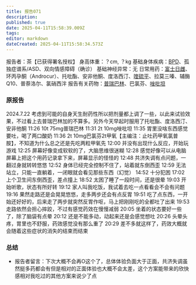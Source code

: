 ```yaml
---
title: 报告071
description: 
published: true
date: 2025-04-11T15:58:39.009Z
tags: 
editor: markdown
dateCreated: 2025-04-11T15:58:34.573Z
---
```


﻿报告者：茶【已获得署名授权】
身高体重：？cm, ？kg
基础身体疾病：[BPD](/BPD/)、孤独症谱系/ASD、双向情感障碍（确诊） 
基础神经异常：无
日常用药：[富士日雌](/E2/)、环丙孕酮（Androcur）、托吡酯、安非他酮、度洛西汀、[喹硫平](/QTP/)、拉莫三嗪、辅酶Q10、普萘洛尔、氯硝西泮
报告有关药物：[普瑞巴林](/PR80/)、巴氯芬、[唑吡坦](/%E6%80%9D%E8%AF%BA%E6%80%9D/)

### 原报告
2024.7.22 
考虑到可能的自身天生耐药性所以把剂量都上调了一些，以此来试验效果，不过看上去普瑞巴林加的不算多。另外今天早起时服用了托吡酯、度洛西汀、安非他酮 
11:26	10t 75mg普瑞巴林 
11:31	2t 10mg唑吡坦 
11:35	胃里没啥东西感觉要吐，喝了两口酸奶 
11:36	2t 10mg巴氯芬2t甲氧【主编注：止吐药甲氧氯普胺】，不知道为什么总之还是先吃两粒甲氧先
12:00	并没有出现什么反应，开始玩游戏 
12:25	屏幕好像变成软软的了，大脑思维很迷糊 
12:28	感觉好像可以从电脑屏幕上把这个用药记录拿下来，屏幕显示的怪怪的 
12:48	共济失调有点问题，一翻过身就转转悠悠 
12:52	身体已经完全控制不住了，站着就东倒西歪 
12:59	无法站立，只能一直躺着，一闭眼就会看见那些东西（幻觉） 
14:52 十分犯困 
17:02	上个卫生间东倒西歪，差点撞上 
18:52	太困了睡了一段时间，还是很晕 
19:03	开始听歌，状态有所好转 
19:12	家人叫我吃饭，我试着去吃一点看看会不会有问题 
19:16	果然走路还是会晃晃悠悠，走多两步还会有点反胃 
19:51	吃了点东西，一开始还好好的，后来走了两步就突然反胃作呕，马上把刚刚吃的全都吐了出来 
19:53	走路依然会担心摔跤，不过有感觉药效在慢慢减弱 
20:05	坐着的状态要好一些了，除了脑袋有点晕 
20:12	还是不能多动，动起来还是会感觉想吐 
20:26	头晕头疼，胃里也不舒服，药效感觉没有那么重了 
20:29	差不多就这样了，药效大概就会随着这些症状的消失的结束而结束 

### 总结
- 报告者留言：下次大概不会再O这个了，总体体验负面大于正面，共济失调虽然挺多药都会有但是相对的正面体验也大概不会太差，这个方案能带来的欣快感相对我吃过的其他方案来说少了点 

